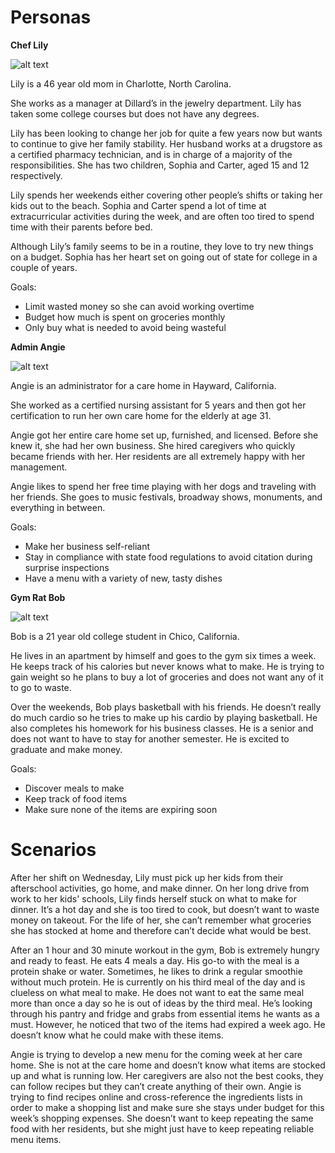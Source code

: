 # Personas


**Chef Lily**

![alt text](/personas/AdobeStock_222106228.jpeg)

Lily is a 46 year old mom in Charlotte, North Carolina. 

She works as a manager at Dillard’s in the jewelry department. Lily has taken some college courses but does not have any degrees.

Lily has been looking to change her job for quite a few years now but wants to continue to give her family stability. Her husband works at a drugstore as a certified pharmacy technician, and is in charge of a majority of the responsibilities. She has two children, Sophia and Carter, aged 15 and 12 respectively.

Lily spends her weekends either covering other people’s shifts or taking her kids out to the beach. Sophia and Carter spend a lot of time at extracurricular activities during the week, and are often too tired to spend time with their parents before bed. 

Although Lily’s family seems to be in a routine, they love to try new things on a budget. Sophia has her heart set on going out of state for college in a couple of years.

Goals:
* Limit wasted money so she can avoid working overtime
* Budget how much is spent on groceries monthly
* Only buy what is needed to avoid being wasteful


**Admin Angie**



![alt text](/personas/AdobeStock_425210730.jpeg)

Angie is an administrator for a care home in Hayward, California.

She worked as a certified nursing assistant for 5 years and then got her certification to run her own care home for the elderly at age 31. 

Angie got her entire care home set up, furnished, and licensed. Before she knew it, she had her own business. She hired caregivers who quickly became friends with her. Her residents are all extremely happy with her management.

Angie likes to spend her free time playing with her dogs and traveling with her friends. She goes to music festivals, broadway shows, monuments, and everything in between.

Goals:
* Make her business self-reliant
* Stay in compliance with state food regulations to avoid citation during surprise inspections
* Have a menu with a variety of new, tasty dishes



**Gym Rat Bob**

![alt text](/personas/AdobeStock_323876440.jpeg)

Bob is a 21 year old college student in Chico, California. 


He lives in an apartment by himself and goes to the gym six times a week. He keeps track of his calories but never knows what to make. He is trying to gain weight so he plans to buy a lot of groceries and does not want any of it to go to waste. 

Over the weekends, Bob plays basketball with his friends. He doesn’t really do much cardio so he tries to make up his cardio by playing basketball. He also completes his homework for his business classes. He is a senior and does not want to have to stay for another semester. He is excited to graduate and make money. 

Goals:
* Discover meals to make
* Keep track of food items
* Make sure none of the items are expiring soon






# Scenarios

After her shift on Wednesday, Lily must pick up her kids from their afterschool activities, go home, and make dinner. On her long drive from work to her kids' schools, Lily finds herself stuck on what to make for dinner. It’s a hot day and she is too tired to cook, but doesn’t want to waste money on takeout. For the life of her, she can’t remember what groceries she has stocked at home and therefore can’t decide what would be best.


After an 1 hour and 30 minute workout in the gym, Bob is extremely hungry and ready to feast. He eats 4 meals a day. His go-to with the meal is a protein shake or water. Sometimes, he likes to drink a regular smoothie without much protein. He is currently on his third meal of the day and is clueless on what meal to make. He does not want to eat the same meal more than once a day so he is out of ideas by the third meal. He’s looking through his pantry and fridge and grabs from essential items he wants as a must. However, he noticed that two of the items had expired a week ago. He doesn’t know what he could make with these items. 


Angie is trying to develop a new menu for the coming week at her care home. She is not at the care home and doesn’t know what items are stocked up and what is running low. Her caregivers are also not the best cooks, they can follow recipes but they can’t create anything of their own. Angie is trying to find recipes online and cross-reference the ingredients lists in order to make a shopping list and make sure she stays under budget for this week’s shopping expenses. She doesn’t want to keep repeating the same food with her residents, but she might just have to keep repeating reliable menu items.

